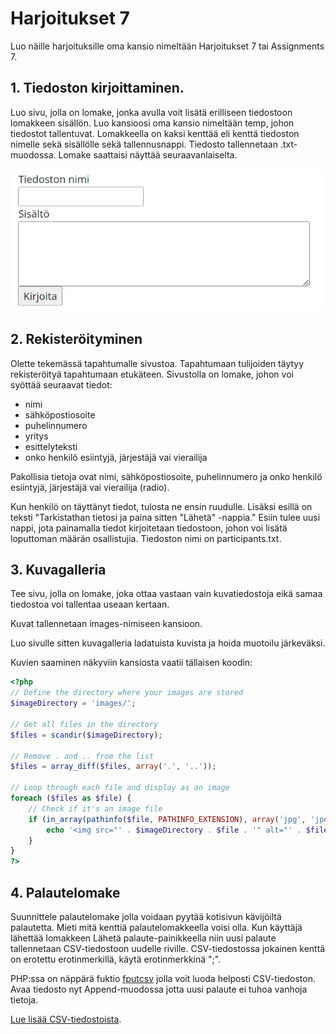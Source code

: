 # Harjoitukset 7

Luo näille harjoituksille oma kansio nimeltään Harjoitukset 7 tai Assignments 7.

## 1. Tiedoston kirjoittaminen.

Luo sivu, jolla on lomake, jonka avulla voit lisätä erilliseen tiedostoon lomakkeen sisällön. Luo kansioosi oma kansio nimeltään temp, johon tiedostot tallentuvat. Lomakkeella on kaksi kenttää eli kenttä tiedoston nimelle sekä sisällölle sekä tallennusnappi. Tiedosto tallennetaan .txt-muodossa. Lomake saattaisi näyttää seuraavanlaiselta.

![tallennuslomake](./tallennuslomake.PNG)

## 2. Rekisteröityminen

Olette tekemässä tapahtumalle sivustoa. Tapahtumaan tulijoiden täytyy rekisteröityä tapahtumaan etukäteen. Sivustolla on lomake, johon voi syöttää seuraavat tiedot:

- nimi
- sähköpostiosoite
- puhelinnumero
- yritys
- esittelyteksti
- onko henkilö esiintyjä, järjestäjä vai vierailija

Pakollisia tietoja ovat nimi, sähköpostiosoite, puhelinnumero ja onko henkilö esiintyjä, järjestäjä vai vierailija (radio).

Kun henkilö on täyttänyt tiedot, tulosta ne ensin ruudulle. Lisäksi esillä on teksti "Tarkistathan tietosi ja paina sitten "Lähetä" -nappia." Esiin tulee uusi nappi, jota painamalla tiedot kirjoitetaan tiedostoon, johon voi lisätä loputtoman määrän osallistujia. Tiedoston nimi on participants.txt.

## 3. Kuvagalleria

Tee sivu, jolla on lomake, joka ottaa vastaan vain kuvatiedostoja eikä samaa tiedostoa voi tallentaa useaan kertaan.

Kuvat tallennetaan images-nimiseen kansioon.

Luo sivulle sitten kuvagalleria ladatuista kuvista ja hoida muotoilu järkeväksi.

Kuvien saaminen näkyviin kansiosta vaatii tällaisen koodin:

````php
<?php
// Define the directory where your images are stored
$imageDirectory = 'images/';

// Get all files in the directory
$files = scandir($imageDirectory);

// Remove . and .. from the list
$files = array_diff($files, array('.', '..'));

// Loop through each file and display as an image
foreach ($files as $file) {
    // Check if it's an image file 
    if (in_array(pathinfo($file, PATHINFO_EXTENSION), array('jpg', 'jpeg', 'png', 'gif'))) {
        echo '<img src="' . $imageDirectory . $file . '" alt="' . $file . '">';
    }
}
?>
````

## 4. Palautelomake

Suunnittele palautelomake jolla voidaan pyytää kotisivun kävijöiltä palautetta. Mieti mitä kenttiä palautelomakkeella voisi olla. Kun käyttäjä lähettää lomakkeen Lähetä palaute-painikkeella niin uusi palaute tallennetaan CSV-tiedostoon uudelle riville. CSV-tiedostossa jokainen kenttä on erotettu erotinmerkillä, käytä erotinmerkkinä ";".

PHP:ssa on näppärä fuktio [fputcsv](https://www.w3schools.com/php/func_filesystem_fputcsv.asp)<base target="_blank"> jolla voit luoda helposti CSV-tiedoston. Avaa tiedosto nyt Append-muodossa jotta uusi palaute ei tuhoa vanhoja tietoja.

[Lue lisää CSV-tiedostoista](https://fi.wikipedia.org/wiki/CSV)<base target="_blank">.